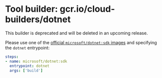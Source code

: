 # Tool builder: gcr.io/cloud-builders/dotnet

This builder is deprecated and will be deleted in an upcoming release.

Please use one of the [official `microsoft/dotnet:sdk`
images](https://hub.docker.com/r/microsoft/dotnet/) and specifying the `dotnet`
entrypoint:

```yaml
steps:
- name: microsoft/dotnet:sdk
  entrypoint: dotnet
  args: ['build']
```
